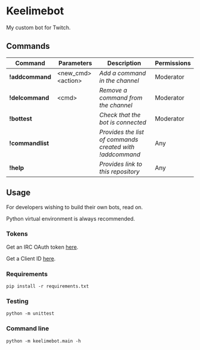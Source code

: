 # Keelimebot

My custom bot for Twitch.

## Commands
|Command|Parameters|Description|Permissions
|----------|-----------|-----------|-----------|
|**!addcommand**|\<new_cmd> \<action>|*Add a command in the channel*|Moderator|
|**!delcommand**|\<cmd>|*Remove a command from the channel*|Moderator|
|**!bottest**||*Check that the bot is connected*|Moderator|
|**!commandlist**||*Provides the list of commands created with !addcommand*|Any|
|**!help**||*Provides link to this repository*|Any|

## Usage
For developers wishing to build their own bots, read on.

Python virtual environment is always recommended.

### Tokens
Get an IRC OAuth token [here](https://twitchapps.com/tmi/).

Get a Client ID [here](https://dev.twitch.tv/console/apps/create).

### Requirements
`pip install -r requirements.txt`

### Testing
`python -m unittest`

### Command line
`python -m keelimebot.main -h`
